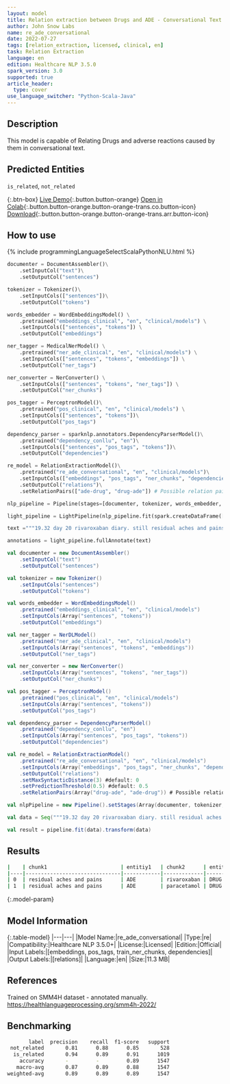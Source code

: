 ```yaml
---
layout: model
title: Relation extraction between Drugs and ADE - Conversational Text
author: John Snow Labs
name: re_ade_conversational
date: 2022-07-27
tags: [relation_extraction, licensed, clinical, en]
task: Relation Extraction
language: en
edition: Healthcare NLP 3.5.0
spark_version: 3.0
supported: true
article_header:
  type: cover
use_language_switcher: "Python-Scala-Java"
---
```


## Description

This model is capable of Relating Drugs and adverse reactions caused by them in conversational text.

## Predicted Entities

`is_related`, `not_related`

{:.btn-box}
[Live Demo](https://demo.johnsnowlabs.com/healthcare/RE_ADE/){:.button.button-orange}
[Open in Colab](https://colab.research.google.com/github/JohnSnowLabs/spark-nlp-workshop/blob/master/tutorials/Certification_Trainings/Healthcare/10.Clinical_Relation_Extraction.ipynb){:.button.button-orange.button-orange-trans.co.button-icon}
[Download](https://s3.amazonaws.com/auxdata.johnsnowlabs.com/clinical/models/re_ade_conversational_en_3.5.0_3.0_1658956087191.zip){:.button.button-orange.button-orange-trans.arr.button-icon}

## How to use

<div class="tabs-box" markdown="1">
{% include programmingLanguageSelectScalaPythonNLU.html %}

```python
documenter = DocumentAssembler()\
    .setInputCol("text")\
    .setOutputCol("sentences")

tokenizer = Tokenizer()\
    .setInputCols(["sentences"])\
    .setOutputCol("tokens")

words_embedder = WordEmbeddingsModel() \
    .pretrained("embeddings_clinical", "en", "clinical/models") \
    .setInputCols(["sentences", "tokens"]) \
    .setOutputCol("embeddings")

ner_tagger = MedicalNerModel() \
    .pretrained("ner_ade_clinical", "en", "clinical/models") \
    .setInputCols(["sentences", "tokens", "embeddings"]) \
    .setOutputCol("ner_tags")

ner_converter = NerConverter() \
    .setInputCols(["sentences", "tokens", "ner_tags"]) \
    .setOutputCol("ner_chunks")

pos_tagger = PerceptronModel()\
    .pretrained("pos_clinical", "en", "clinical/models") \
    .setInputCols(["sentences", "tokens"])\
    .setOutputCol("pos_tags")

dependency_parser = sparknlp.annotators.DependencyParserModel()\
    .pretrained("dependency_conllu", "en")\
    .setInputCols(["sentences", "pos_tags", "tokens"])\
    .setOutputCol("dependencies")

re_model = RelationExtractionModel()\
    .pretrained("re_ade_conversational", "en", "clinical/models")\
    .setInputCols(["embeddings", "pos_tags", "ner_chunks", "dependencies"])\
    .setOutputCol("relations")\
    .setRelationPairs(["ade-drug", "drug-ade"]) # Possible relation pairs. Default: All Relations.

nlp_pipeline = Pipeline(stages=[documenter, tokenizer, words_embedder, pos_tagger, ner_tagger, ner_converter, dependency_parser, re_model])

light_pipeline = LightPipeline(nlp_pipeline.fit(spark.createDataFrame([[""]]).toDF("text")))

text ="""19.32 day 20 rivaroxaban diary. still residual aches and pains; only had 4 paracetamol today."""

annotations = light_pipeline.fullAnnotate(text)
```
```scala
val documenter = new DocumentAssembler()
    .setInputCol("text")
    .setOutputCol("sentences")

val tokenizer = new Tokenizer()
    .setInputCols("sentences")
    .setOutputCol("tokens")

val words_embedder = WordEmbeddingsModel()
    .pretrained("embeddings_clinical", "en", "clinical/models")
    .setInputCols(Array("sentences", "tokens"))
    .setOutputCol("embeddings")

val ner_tagger = NerDLModel()
    .pretrained("ner_ade_clinical", "en", "clinical/models")
    .setInputCols(Array("sentences", "tokens", "embeddings"))
    .setOutputCol("ner_tags")

val ner_converter = new NerConverter()
    .setInputCols(Array("sentences", "tokens", "ner_tags"))
    .setOutputCol("ner_chunks")

val pos_tagger = PerceptronModel()
    .pretrained("pos_clinical", "en", "clinical/models")
    .setInputCols(Array("sentences", "tokens"))
    .setOutputCol("pos_tags")

val dependency_parser = DependencyParserModel()
    .pretrained("dependency_conllu", "en")
    .setInputCols(Array("sentences", "pos_tags", "tokens"))
    .setOutputCol("dependencies")

val re_model = RelationExtractionModel()
    .pretrained("re_ade_conversational", "en", "clinical/models")
    .setInputCols(Array("embeddings", "pos_tags", "ner_chunks", "dependencies"))
    .setOutputCol("relations")
    .setMaxSyntacticDistance(3) #default: 0 
    .setPredictionThreshold(0.5) #default: 0.5 
    .setRelationPairs(Array("drug-ade", "ade-drug")) # Possible relation pairs. Default: All Relations.

val nlpPipeline = new Pipeline().setStages(Array(documenter, tokenizer, words_embedder, pos_tagger, ner_tagger, ner_chunker, dependency_parser, re_model))

val data = Seq("""19.32 day 20 rivaroxaban diary. still residual aches and pains; only had 4 paracetamol today.""").toDS.toDF("text")

val result = pipeline.fit(data).transform(data)
```
</div>

## Results

```bash
|    | chunk1                        | entitiy1   | chunk2      | entity2 | relation    |
|----|-------------------------------|------------|-------------|---------|-------------|
| 0  | residual aches and pains      | ADE        | rivaroxaban | DRUG    | is_related  |
| 1  | residual aches and pains      | ADE        | paracetamol | DRUG    | not_related |
```

{:.model-param}
## Model Information

{:.table-model}
|---|---|
|Model Name:|re_ade_conversational|
|Type:|re|
|Compatibility:|Healthcare NLP 3.5.0+|
|License:|Licensed|
|Edition:|Official|
|Input Labels:|[embeddings, pos_tags, train_ner_chunks, dependencies]|
|Output Labels:|[relations]|
|Language:|en|
|Size:|11.3 MB|

## References

Trained on SMM4H dataset - annotated manually. https://healthlanguageprocessing.org/smm4h-2022/

## Benchmarking

```bash
       label  precision    recall  f1-score   support
 not_related       0.81      0.88      0.85       528
  is_related       0.94      0.89      0.91      1019
    accuracy       -         -         0.89      1547
   macro-avg       0.87      0.89      0.88      1547
weighted-avg       0.89      0.89      0.89      1547
```
